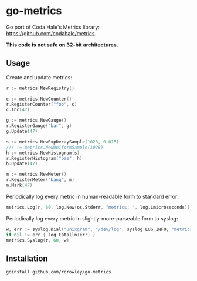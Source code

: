 go-metrics
==========

Go port of Coda Hale's Metrics library: <https://github.com/codahale/metrics>.

**This code is not safe on 32-bit architectures.**

Usage
-----

Create and update metrics:

```go
r := metrics.NewRegistry()

c := metrics.NewCounter()
r.RegisterCounter("foo", c)
c.Inc(47)

g := metrics.NewGauge()
r.RegisterGauge("bar", g)
g.Update(47)

s := metrics.NewExpDecaySample(1028, 0.015)
//s := metrics.NewUniformSample(1028)
h := metrics.NewHistogram(s)
r.RegisterHistogram("baz", h)
h.Update(47)

m := metrics.NewMeter()
r.RegisterMeter("bang", m)
m.Mark(47)
```

Periodically log every metric in human-readable form to standard error:

```go
metrics.Log(r, 60, log.New(os.Stderr, "metrics: ", log.Lmicroseconds))
```

Periodically log every metric in slightly-more-parseable form to syslog:

```go
w, err := syslog.Dial("unixgram", "/dev/log", syslog.LOG_INFO, "metrics")
if nil != err { log.Fatalln(err) }
metrics.Syslog(r, 60, w)
```

Installation
------------

```sh
goinstall github.com/rcrowley/go-metrics
```
